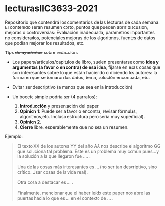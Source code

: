 # lecturasIIC3633-2021

Repositorio que contendrá los comentarios de las lecturas de cada semana.
El contenido serán resumen corto, puntos que pueden abrir discusión, mejoras o controversias: Evaluación inadecuada, parámetros importantes no considerados, potenciales mejoras de los algoritmos, fuentes de datos que podían mejorar los resultados, etc.

Tips ~~de ayudantes~~ sobre redacción:
- Los papers/articulos/capitulos de libro, suelen presentarse como **idea y argumentos (a favor o en contra) de esa idea**, fijarse en esas cosas que son interesantes sobre lo que están haciendo o diciendo los autores: la forma en que se tomaron los datos, tema, solución encontrada, etc. 

- Evitar ser descriptivo (a menos que sea en la introducción)

- Un boceto simple podria ser (4 parrafos):
  1)  **Introducción** y presentación del paper.
  2) **Opinion 1**: Puede ser a favor o encontra, revisar fórmulas, algorítmos,etc. Inclúso estructura pero sería muy superficial).
  3) **Opinion 2**.
  4) **Cierre** libre, esperablemente que no sea un resumen.

Ejemplo: 
> El texto XX de los autores YY del año AA nos describe el algoritmo GG que soluciona tal problema. Este es un problema muy común pues...y la solución a la que llegaron fue .... . <br><br>
Una de las cosas más interesantes es ... (no ser  tan descriptivo, sino crítico. Usar cosas de la vida real).<br><br>
Otra cosa a destacar es ... .
<br><br>
Finalmente, mencionar que el haber leído este paper nos abre las puertas hacia lo que es ... en el contexto de ... .
